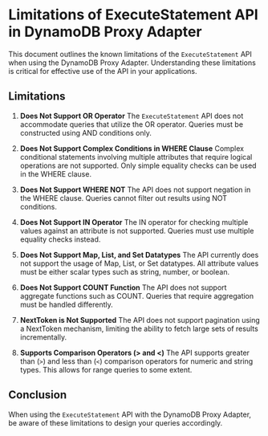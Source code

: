 # Limitations of ExecuteStatement API in DynamoDB Proxy Adapter

This document outlines the known limitations of the `ExecuteStatement` API when using the DynamoDB Proxy Adapter. Understanding these limitations is critical for effective use of the API in your applications.

## Limitations

1. **Does Not Support OR Operator**
   The `ExecuteStatement` API does not accommodate queries that utilize the OR operator. Queries must be constructed using AND conditions only.

2. **Does Not Support Complex Conditions in WHERE Clause**
   Complex conditional statements involving multiple attributes that require logical operations are not supported. Only simple equality checks can be used in the WHERE clause.

3. **Does Not Support WHERE NOT**
   The API does not support negation in the WHERE clause. Queries cannot filter out results using NOT conditions.

4. **Does Not Support IN Operator**
   The IN operator for checking multiple values against an attribute is not supported. Queries must use multiple equality checks instead.

5. **Does Not Support Map, List, and Set Datatypes**
   The API currently does not support the usage of Map, List, or Set datatypes. All attribute values must be either scalar types such as string, number, or boolean.

6. **Does Not Support COUNT Function**
   The API does not support aggregate functions such as COUNT. Queries that require aggregation must be handled differently.

7. **NextToken is Not Supported**
   The API does not support pagination using a NextToken mechanism, limiting the ability to fetch large sets of results incrementally.

8. **Supports Comparison Operators (> and <)**
   The API supports greater than (`>`) and less than (`<`) comparison operators for numeric and string types. This allows for range queries to some extent.

## Conclusion

When using the `ExecuteStatement` API with the DynamoDB Proxy Adapter, be aware of these limitations to design your queries accordingly.
